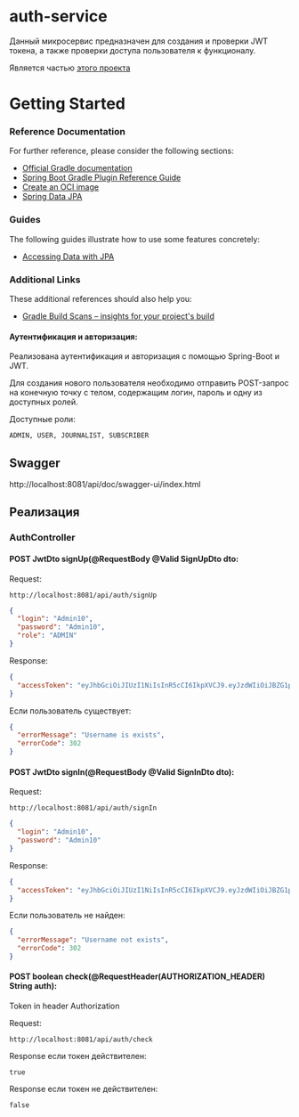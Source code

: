 # auth-service

Данный микросервис предназначен для создания и проверки JWT токена, а также проверки доступа пользователя к функционалу.

Является частью [этого проекта](https://github.com/vitmvit/core-service/tree/dev)

# Getting Started

### Reference Documentation

For further reference, please consider the following sections:

* [Official Gradle documentation](https://docs.gradle.org)
* [Spring Boot Gradle Plugin Reference Guide](https://docs.spring.io/spring-boot/docs/3.2.2/gradle-plugin/reference/html/)
* [Create an OCI image](https://docs.spring.io/spring-boot/docs/3.2.2/gradle-plugin/reference/html/#build-image)
* [Spring Data JPA](https://docs.spring.io/spring-boot/docs/3.2.2/reference/htmlsingle/index.html#data.sql.jpa-and-spring-data)

### Guides

The following guides illustrate how to use some features concretely:

* [Accessing Data with JPA](https://spring.io/guides/gs/accessing-data-jpa/)

### Additional Links

These additional references should also help you:

* [Gradle Build Scans – insights for your project's build](https://scans.gradle.com#gradle)

#### Аутентификация и авторизация:

Реализована аутентификация и авторизация с помощью Spring-Boot и JWT.

Для создания нового пользователя необходимо отправить POST-запрос на конечную точку с телом, содержащим логин, пароль и
одну из доступных ролей.

Доступные роли:

```text
ADMIN, USER, JOURNALIST, SUBSCRIBER
```

## Swagger

http://localhost:8081/api/doc/swagger-ui/index.html

## Реализация

### AuthController

#### POST JwtDto signUp(@RequestBody @Valid SignUpDto dto:

Request:

```http request
http://localhost:8081/api/auth/signUp
```

```json
{
  "login": "Admin10",
  "password": "Admin10",
  "role": "ADMIN"
}
```

Response:

```json
{
  "accessToken": "eyJhbGciOiJIUzI1NiIsInR5cCI6IkpXVCJ9.eyJzdWIiOiJBZG1pbjEwIiwidXNlcm5hbWUiOiJBZG1pbjEwIiwicm9sZSI6IkFETUlOIiwiZXhwIjoxNzA5MTY1NzkwfQ.GuRAIDqD_PsJw048K9tp9ayLcX2Wg44R7kz2uosp8bg"
}
```

Если пользователь существует:

```json
{
  "errorMessage": "Username is exists",
  "errorCode": 302
}
```

#### POST JwtDto signIn(@RequestBody @Valid SignInDto dto):

Request:

```http request
http://localhost:8081/api/auth/signIn
```

```json
{
  "login": "Admin10",
  "password": "Admin10"
}
```

Response:

```json
{
  "accessToken": "eyJhbGciOiJIUzI1NiIsInR5cCI6IkpXVCJ9.eyJzdWIiOiJBZG1pbjEwIiwidXNlcm5hbWUiOiJBZG1pbjEwIiwicm9sZSI6IkFETUlOIiwiZXhwIjoxNzA5MTY2MjA1fQ.JirTl6UuczKbtWt09kTgUIVwh3MKIPjfoMmkgo-SY-E"
}
```

Если пользователь не найден:

```json
{
  "errorMessage": "Username not exists",
  "errorCode": 302
}
```

#### POST boolean check(@RequestHeader(AUTHORIZATION_HEADER) String auth):

Token in header Authorization

Request:

```http request
http://localhost:8081/api/auth/check

```

Response если токен действителен:

```text
true
```

Response если токен не действителен:

```text
false
```